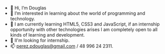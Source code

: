 - 👋 Hi, I’m Douglas
- 👀 I’m interested in learning about the world of programming and technology.
- 🌱 I am currently learning HTML5, CSS3 and JavaScript, if an internship opportunity with other technologies arises I am completely open to all kinds of learning and development.
- 💞️ II'm looking for internship.
- 📫 perez.pdouglas@gmail.com / 48 996 24 2311.

<!---
DouglasPerez89/DouglasPerez89 is a ✨ special ✨ repository because its `README.md` (this file) appears on your GitHub profile.
You can click the Preview link to take a look at your changes.
--->
